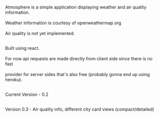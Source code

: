Atmosphere is a simple application displaying weather and air quality information. <br></br>
Weather information is courtesy of openweathermap.org<br></br>
Air quality is not yet implemented.<br></br>

Built using react.<br></br>
For now api requests are made directly from client side since there is no fast<br></br>
provider for server sides that's also free (probably gonna end up using heroku).<br></br>

Current Version - 0.2<br></br>

Version 0.3 - Air quality info, different city card views (compact/detailed)<br></br>